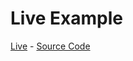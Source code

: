 # Live Example

[Live](https://emojis.gedyx.xyz) - [Source Code](https://github.com/LborV/gedyx-exampleapp-emojis)
